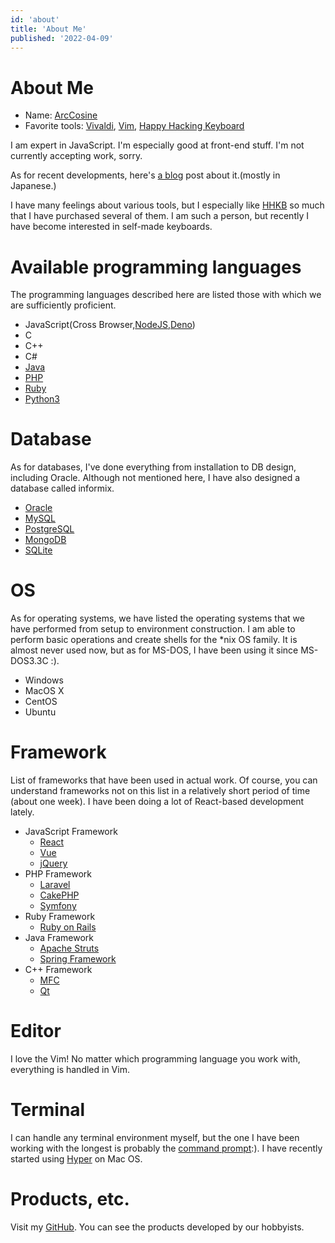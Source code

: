 ```yaml
---
id: 'about'
title: 'About Me'
published: '2022-04-09'
---
```


# About Me

- Name: [ArcCosine](https://twitter.com/ArcCosine/)
- Favorite tools: [Vivaldi](https://vivaldi.com/ja/), [Vim](https://www.vim.org/),  [Happy Hacking Keyboard](https://happyhackingkb.com/jp/)

I am expert in JavaScript.
I'm especially good at front-end stuff.
I'm not currently accepting work, sorry.


As for recent developments, here's [a blog](https://looxu.blogspot.com/) post about it.\(mostly in Japanese.\)


I have many feelings about various tools, but I especially like [HHKB](https://happyhackingkb.com/jp/) so much that I have purchased several of them.
I am such a person, but recently I have become interested in self-made keyboards.


# Available programming languages


The programming languages described here are listed those with which we are sufficiently proficient.


- JavaScript(Cross Browser,[NodeJS](https://nodejs.org/ja/),[Deno](https://deno.land/))
- C
- C++
- C#
- [Java](https://www.java.com/ja/)
- [PHP](https://www.php.net/)
- [Ruby](https://www.ruby-lang.org/ja/)
- [Python3](https://www.python.org/)


# Database

As for databases, I've done everything from installation to DB design, including Oracle.
Although not mentioned here, I have also designed a database called informix.

- [Oracle](https://www.oracle.com/jp/index.html)
- [MySQL](https://www.mysql.com/jp/)
- [PostgreSQL](https://www.postgresql.org/)
- [MongoDB](https://www.mongodb.com/ja-jp)
- [SQLite](https://www.sqlite.org/index.html)

# OS

As for operating systems, we have listed the operating systems that we have performed from setup to environment construction. I am able to perform basic operations and create shells for the *nix OS family.
It is almost never used now, but as for MS-DOS, I have been using it since MS-DOS3.3C :).

- Windows
- MacOS X
- CentOS
- Ubuntu

# Framework

List of frameworks that have been used in actual work. Of course, you can understand frameworks not on this list in a relatively short period of time (about one week).
I have been doing a lot of React-based development lately.

- JavaScript Framework
    - [React](https://ja.reactjs.org/)
    - [Vue](https://jp.vuejs.org/index.html)
    - [jQuery](https://jquery.com/)
- PHP Framework
    - [Laravel](https://laravel.com/)
    - [CakePHP](https://cakephp.org/jp)
    - [Symfony](https://symfony.com/)
- Ruby Framework
    - [Ruby on Rails](https://rubyonrails.org/)
- Java Framework
    - [Apache Struts](https://struts.apache.org/)
    - [Spring Framework](https://spring.io/)
- C++ Framework
    - [MFC](https://docs.microsoft.com/ja-jp/cpp/mfc/mfc-desktop-applications?view=msvc-170)
    - [Qt](https://www.qt.io/ja-jp/product/development-tools)


# Editor

I love the Vim!
No matter which programming language you work with, everything is handled in Vim.

# Terminal


I can handle any terminal environment myself, but the one I have been working with the longest is probably the [command prompt](https://docs.microsoft.com/ja-jp/windows-server/administration/windows-commands/windows-commands):).
I have recently started using [Hyper](https://hyper.is/) on Mac OS.


# Products, etc.

Visit my [GitHub](https://github.com/Arccosine/).
You can see the products developed by our hobbyists.

